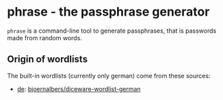 # phrase - the passphrase generator

`phrase` is a command-line tool to generate passphrases, that is
passwords made from random words.

## Origin of wordlists

The built-in wordlists (currently only german) come from these sources:

- [de](passphrase/de.txt): [bjoernalbers/diceware-wordlist-german](https://github.com/bjoernalbers/diceware-wordlist-german)
